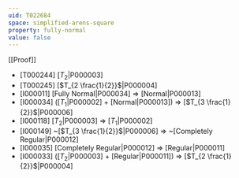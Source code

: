 ```yaml
---
uid: T022684
space: simplified-arens-square
property: fully-normal
value: false
---
```

[[Proof]]

* [T000244] [$T_2$|P000003]
* [T000245] [$T_{2 \frac{1}{2}}$|P000004]
* [I000011] [Fully Normal|P000034] => [Normal|P000013]
* [I000034] ([$T_1$|P000002] + [Normal|P000013]) => [$T_{3 \frac{1}{2}}$|P000006]
* [I000118] [$T_2$|P000003] => [$T_1$|P000002]
* [I000149] ~[$T_{3 \frac{1}{2}}$|P000006] => ~[Completely Regular|P000012]
* [I000035] [Completely Regular|P000012] => [Regular|P000011]
* [I000033] ([$T_2$|P000003] + [Regular|P000011]) => [$T_{2 \frac{1}{2}}$|P000004]

